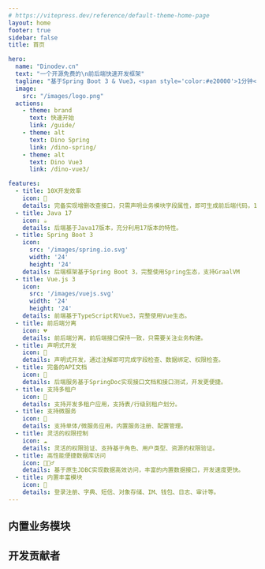 ```yaml
---
# https://vitepress.dev/reference/default-theme-home-page
layout: home
footer: true
sidebar: false
title: 首页

hero:
  name: "Dinodev.cn"
  text: "一个开源免费的\n前后端快速开发框架"
  tagline: "基于Spring Boot 3 & Vue3，<span style='color:#e20000'>1分钟</span>开发一个功能"
  image:
    src: "/images/logo.png"
  actions:
    - theme: brand
      text: 快速开始
      link: /guide/
    - theme: alt
      text: Dino Spring
      link: /dino-spring/
    - theme: alt
      text: Dino Vue3
      link: /dino-vue3/

features:
  - title: 10X开发效率
    icon: 🚀
    details: 完备实现增删改查接口，只需声明业务模块字段属性，即可生成前后端代码，1分钟开发一个功能。
  - title: Java 17
    icon: ☕️
    details: 后端基于Java17版本，充分利用17版本的特性。
  - title: Spring Boot 3
    icon: 
      src: '/images/spring.io.svg'
      width: '24'
      height: '24'
    details: 后端框架基于Spring Boot 3，完整使用Spring生态，支持GraalVM
  - title: Vue.js 3
    icon:
      src: '/images/vuejs.svg'
      width: '24'
      height: '24'
    details: 前端基于TypeScript和Vue3，完整使用Vue生态。
  - title: 前后端分离
    icon: 💔
    details: 前后端分离，前后端接口保持一致，只需要关注业务构建。
  - title: 声明式开发
    icon: 📝
    details: 声明式开发，通过注解即可完成字段检查、数据绑定、权限检查。
  - title: 完备的API文档
    icon: 📖
    details: 后端服务基于SpringDoc实现接口文档和接口测试，开发更便捷。
  - title: 支持多租户
    icon: 🏡
    details: 支持开发多租户应用，支持表/行级别租户划分。
  - title: 支持微服务
    icon: 🌟
    details: 支持单体/微服务应用，内置服务注册、配置管理。
  - title: 灵活的权限控制
    icon: ☁️
    details: 灵活的权限验证、支持基于角色、用户类型、资源的权限验证。
  - title: 高性能便捷数据库访问
    icon: 🏃🏻‍♂️
    details: 基于原生JDBC实现数据高效访问，丰富的内置数据接口，开发速度更快。
  - title: 内置丰富模块
    icon: 🎉
    details: 登录注册、字典、短信、对象存储、IM、钱包、日志、审计等。
---
```


<script setup>
import { VPTeamMembers } from 'vitepress/theme'

const members = [
  {
    avatar: 'https://www.github.com/dino-proj.png',
    name: 'Cody Lu',
    title: 'Creator',
    links: [
      { icon: 'github', link: 'https://github.com/dino-proj' },
      { icon: 'twitter', link: 'https://twitter.com/tuuboo_bob' }
    ]
  },{
    avatar: 'https://github.com/liujiehaobang.png',
    name: 'Jack Liu',
    title: 'Developer',
    links: [
      { icon: 'github', link: 'https://github.com/liujiehaobang' },
      { icon: 'twitter', link: 'https://twitter.com/tuuboo_bob' }
    ]
  },{
    avatar: 'https://github.com/MxyymY.png',
    name: 'MxyymY',
    title: 'Developer',
    links: [
      { icon: 'github', link: 'https://github.com/MxyymY' },
      { icon: 'twitter', link: 'https://twitter.com/tuuboo_bob' }
    ]
  },
]
</script>


<div class="HomeContent vp-doc"><div class="container">
<h2 id="modules"> 内置业务模块 <a class="header-anchor" href="#modules" aria-label="Permalink to &quot;modules&quot;">&ZeroWidthSpace;</a></h2>

<h2 id="contributor"> 开发贡献者 <a class="header-anchor" href="#contributor" aria-label="Permalink to &quot;Contributor&quot;">&ZeroWidthSpace;</a></h2>
</div></div>


<VPTeamMembers size="medium" :members="members" />
